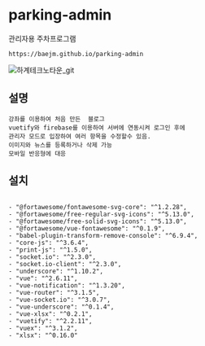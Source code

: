 # parking-admin
관리자용 주차프로그램
```
https://baejm.github.io/parking-admin
```



![하계테크노타운_git](https://user-images.githubusercontent.com/35725338/113267937-d576ec80-9311-11eb-8d19-a9d448f39029.gif)

## 설명 
```
강좌를 이용하여 처음 만든  블로그
vuetify와 firebase를 이용하여 서버에 연동시켜 로그인 후에
관리자 모드로 입장하여 여러 항목을 수정할수 있음.
이미지와 뉴스를 등록하거나 삭제 가능
모바일 반응형에 대응
```

## 설치
```

- "@fortawesome/fontawesome-svg-core": "^1.2.28",
- "@fortawesome/free-regular-svg-icons": "^5.13.0",
- "@fortawesome/free-solid-svg-icons": "^5.13.0",
- "@fortawesome/vue-fontawesome": "^0.1.9",
- "babel-plugin-transform-remove-console": "^6.9.4",
- "core-js": "^3.6.4",
- "print-js": "^1.5.0",
- "socket.io": "^2.3.0",
- "socket.io-client": "^2.3.0",
- "underscore": "^1.10.2",
- "vue": "^2.6.11",
- "vue-notification": "^1.3.20",
- "vue-router": "^3.1.5",
- "vue-socket.io": "^3.0.7",
- "vue-underscore": "^0.1.4",
- "vue-xlsx": "^0.2.1",
- "vuetify": "^2.2.11",
- "vuex": "^3.1.2",
- "xlsx": "^0.16.0"

```
